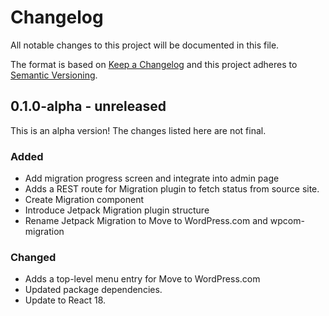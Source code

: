 # Changelog

All notable changes to this project will be documented in this file.

The format is based on [Keep a Changelog](https://keepachangelog.com/en/1.0.0/)
and this project adheres to [Semantic Versioning](https://semver.org/spec/v2.0.0.html).

## 0.1.0-alpha - unreleased

This is an alpha version! The changes listed here are not final.

### Added
- Add migration progress screen and integrate into admin page
- Adds a REST route for Migration plugin to fetch status from source site.
- Create Migration component
- Introduce Jetpack Migration plugin structure
- Rename Jetpack Migration to Move to WordPress.com and wpcom-migration

### Changed
- Adds a top-level menu entry for Move to WordPress.com
- Updated package dependencies.
- Update to React 18.
